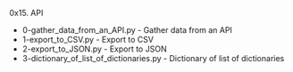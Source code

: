 0x15. API

- 0-gather_data_from_an_API.py - Gather data from an API
- 1-export_to_CSV.py - Export to CSV
- 2-export_to_JSON.py - Export to JSON
- 3-dictionary_of_list_of_dictionaries.py - Dictionary of list of dictionaries
